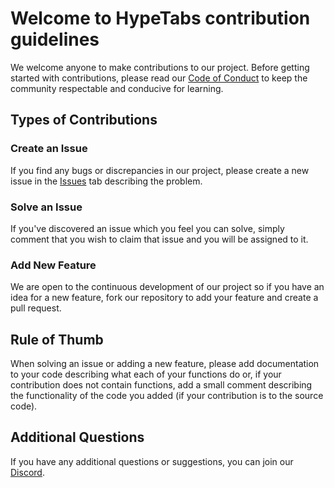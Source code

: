 # Welcome to HypeTabs contribution guidelines 

We welcome anyone to make contributions to our project. Before getting started with contributions, please read our [Code of Conduct](./CODE_OF_CONDUCT.md) to keep the community respectable and conducive for learning. 

## Types of Contributions 

### Create an Issue 
If you find any bugs or discrepancies in our project, please create a new issue in the [Issues](https://github.com/ossd-s23/Hype-Tabs/issues) tab describing the problem. 

### Solve an Issue 

If you've discovered an issue which you feel you can solve, simply comment that you wish to claim that issue and you will be assigned to it. 

### Add New Feature 

We are open to the continuous development of our project so if you have an idea for a new feature, fork our repository to add your feature and create a pull request. 

## Rule of Thumb 

When solving an issue or adding a new feature, please add documentation to your code describing what each of your functions do or, if your contribution does not contain functions, add a small comment describing the functionality of the code you added (if your contribution is to the source code). 

## Additional Questions

If you have any additional questions or suggestions, you can join our [Discord](https://discord.gg/c6z9Y6UMbr).